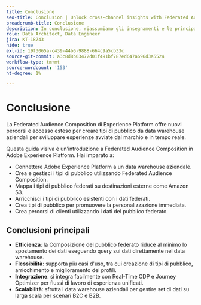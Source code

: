 ```yaml
---
title: Conclusione
seo-title: Conclusion | Unlock cross-channel insights with Federated Audience Composition
breadcrumb-title: Conclusione
description: In conclusione, riassumiamo gli insegnamenti e le principali soluzioni.
role: Data Architect, Data Engineer
jira: KT-18743
hide: true
exl-id: 19f3065a-c439-44b6-9888-664c9a5cb33c
source-git-commit: a3c8d8b03472d01f491bf787ed647a696d3a5524
workflow-type: tm+mt
source-wordcount: '153'
ht-degree: 1%

---
```


# Conclusione

La Federated Audience Composition di Experience Platform offre nuovi percorsi e accesso esteso per creare tipi di pubblico da data warehouse aziendali per sviluppare esperienze avviate dal marchio e in tempo reale.

Questa guida visiva è un’introduzione a Federated Audience Composition in Adobe Experience Platform. Hai imparato a:

- Connettere Adobe Experience Platform a un data warehouse aziendale.
- Crea e gestisci i tipi di pubblico utilizzando Federated Audience Composition.
- Mappa i tipi di pubblico federati su destinazioni esterne come Amazon S3.
- Arricchisci i tipi di pubblico esistenti con i dati federati.
- Crea tipi di pubblico per promuovere la personalizzazione immediata.
- Crea percorsi di clienti utilizzando i dati del pubblico federato.

## Conclusioni principali

- **Efficienza**: la Composizione del pubblico federato riduce al minimo lo spostamento dei dati eseguendo query sui dati direttamente nel data warehouse.
- **Flessibilità**: supporta più casi d&#39;uso, tra cui creazione di tipi di pubblico, arricchimento e miglioramento dei profili.
- **Integrazione**: si integra facilmente con Real-Time CDP e Journey Optimizer per flussi di lavoro di esperienza unificati.
- **Scalabilità**: sfrutta i data warehouse aziendali per gestire set di dati su larga scala per scenari B2C e B2B.
